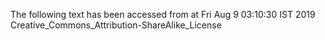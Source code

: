 The following text has been accessed from at Fri Aug 9 03:10:30 IST 2019
Creative_Commons_Attribution-ShareAlike_License
